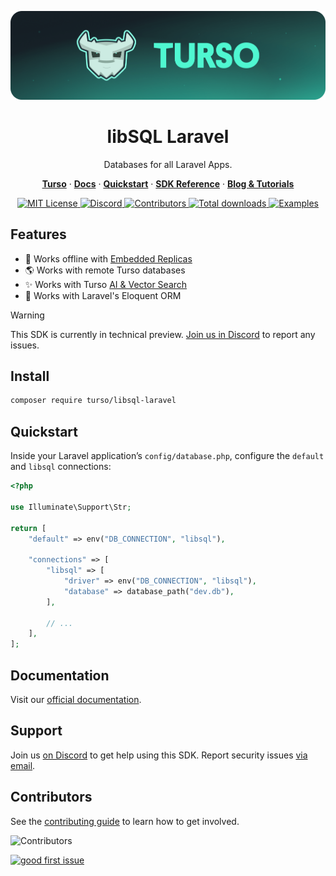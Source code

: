 <p align="center">
  <a href="https://tur.so/turso-laravel">
    <picture>
      <img src="/.github/cover.png" alt="libSQL Laravel Adapter" />
    </picture>
  </a>
  <h1 align="center">libSQL Laravel</h1>
</p>

<p align="center">
  Databases for all Laravel Apps.
</p>

<p align="center">
  <a href="https://tur.so/turso-php"><strong>Turso</strong></a> ·
  <a href="https://docs.turso.tech"><strong>Docs</strong></a> ·
  <a href="https://docs.turso.tech/sdk/laravel/quickstart"><strong>Quickstart</strong></a> ·
  <a href="https://docs.turso.tech/sdk/laravel/reference"><strong>SDK Reference</strong></a> ·
  <a href="https://turso.tech/blog"><strong>Blog &amp; Tutorials</strong></a>
</p>

<p align="center">
  <a href="LICENSE">
    <picture>
      <img src="https://img.shields.io/github/license/tursodatabase/libsql-laravel?color=0F624B" alt="MIT License" />
    </picture>
  </a>
  <a href="https://tur.so/discord-php">
    <picture>
      <img src="https://img.shields.io/discord/933071162680958986?color=0F624B" alt="Discord" />
    </picture>
  </a>
  <a href="#contributors">
    <picture>
      <img src="https://img.shields.io/github/contributors/tursodatabase/libsql-laravel?color=0F624B" alt="Contributors" />
    </picture>
  </a>
  <a href="https://packagist.org/packages/turso/libsql-laravel">
    <picture>
      <img src="https://img.shields.io/packagist/dt/turso/libsql-laravel?color=0F624B" alt="Total downloads" />
    </picture>
  </a>
  <a href="/examples">
    <picture>
      <img src="https://img.shields.io/badge/browse-examples-0F624B" alt="Examples" />
    </picture>
  </a>
</p>

## Features

- 🔌 Works offline with [Embedded Replicas](https://docs.turso.tech/features/embedded-replicas/introduction)
- 🌎 Works with remote Turso databases
- ✨ Works with Turso [AI & Vector Search](https://docs.turso.tech/features/ai-and-embeddings)
- 🐘 Works with Laravel's Eloquent ORM

> [!WARNING]
> This SDK is currently in technical preview. <a href="https://tur.so/discord-laravel">Join us in Discord</a> to report any issues.

## Install

```bash
composer require turso/libsql-laravel
```

## Quickstart

Inside your Laravel application’s `config/database.php`, configure the `default` and `libsql` connections:

```php
<?php

use Illuminate\Support\Str;

return [
    "default" => env("DB_CONNECTION", "libsql"),

    "connections" => [
        "libsql" => [
            "driver" => env("DB_CONNECTION", "libsql"),
            "database" => database_path("dev.db"),
        ],

        // ...
    ],
];
```

## Documentation

Visit our [official documentation](https://docs.turso.tech/sdk/laravel).

## Support

Join us [on Discord](https://tur.so/discord-laravel) to get help using this SDK. Report security issues [via email](mailto:security@turso.tech).

## Contributors

See the [contributing guide](CONTRIBUTING.md) to learn how to get involved.

![Contributors](https://contrib.nn.ci/api?repo=tursodatabase/libsql-laravel)

<a href="https://github.com/tursodatabase/libsql-laravel/issues?q=is%3Aopen+is%3Aissue+label%3A%22good+first+issue%22">
  <picture>
    <img src="https://img.shields.io/github/issues-search/tursodatabase/libsql-laravel?label=good%20first%20issue&query=label%3A%22good%20first%20issue%22%20&color=0F624B" alt="good first issue" />
  </picture>
</a>
